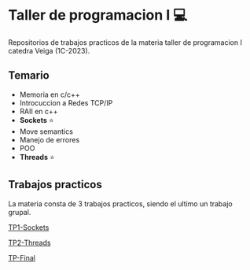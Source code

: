 # Taller de programacion I 💻

Repositorios de trabajos practicos de la materia taller de programacion I catedra Veiga (1C-2023).

## Temario 

* Memoria en c/c++
* Introcuccion a Redes TCP/IP
* RAII en c++
* **Sockets** ⭐
* Move semantics
* Manejo de errores
* POO
* **Threads** ⭐

## Trabajos practicos

La materia consta de 3 trabajos practicos, siendo el ultimo un trabajo grupal.

[TP1-Sockets](https://github.com/Fanusaez/Taller-de-programacion-I/tree/main/TP1-Sockets)

[TP2-Threads](https://github.com/Fanusaez/Taller-de-programacion-I/tree/main/TP2-Threads)

[TP-Final](https://github.com/Fanusaez/Left4Dead)
